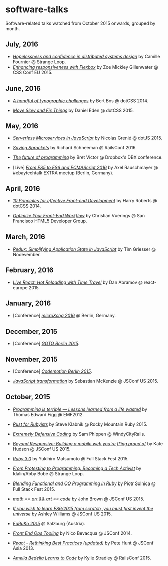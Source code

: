 # software-talks

Software-related talks watched from October 2015 onwards, grouped by month.

## July, 2016

* [_Hopelessness and confidence in distributed systems design_](https://youtu.be/TlU1opuCXB0) by Camille Fournier @ Strange Loop.
* [_Enhancing responsiveness with Flexbox_](https://youtu.be/_98SE8WUvLk) by Zoe Mickley Gillenwater @ CSS Conf EU 2015.

## June, 2016

* [_A handful of typographic challenges_](https://www.youtube.com/watch?v=MI7Xz-_ddu4) by Bert Bos @ dotCSS 2014.

* [_Move Slow and Fix Things_](https://youtu.be/zmjfh099zYg) by Daniel Eden @ dotCSS 2015.

## May, 2016

* [_Serverless Microservices in JavaScript_](https://www.youtube.com/watch?v=2kXYUlG1eXA) by Nicolas Grenié @ dotJS 2015.

* [_Saving Sprockets_](https://www.youtube.com/watch?v=imE397wVWgY) by Richard Schneeman @ RailsConf 2016.

* [_The future of programming_](https://www.youtube.com/watch?v=8pTEmbeENF4) by Bret Victor @ Dropbox's DBX conference.

* [Live] [_From ES5 to ES6 and ECMAScript 2016_](https://speakerdeck.com/rauschma/from-es5-to-es6-and-ecmascript-2016-may-2016) by Axel Rauschmayer @ #ebaytechtalk EXTRA meetup (Berlin, Germany).

## April, 2016

* [_10 Principles for effective Front-end Development_](https://www.youtube.com/watch?v=8adsZeMQjGQ) by Harry Roberts @ dotCSS 2014.

* [_Optimize Your Front-End Workflow_](https://www.youtube.com/watch?v=rXqacXEhmvk) by Christian Vuerings @ San Francisco HTML5 Developer Group.

## March, 2016

* [_Redux: Simplifying Application State in JavaScript_](https://youtu.be/okdC5gcD-dM) by Tim Griesser @ Nodevember.

## February, 2016

* [_Live React: Hot Reloading with Time Travel_](https://www.youtube.com/watch?v=xsSnOQynTHs) by Dan Abramov @ react-europe 2015.

## January, 2016

* [Conference] [_microXchg 2016_](http://microxchg.io/2016/index.html) @ Berlin, Germany.

## December, 2015

* [Conference] [_GOTO Berlin 2015_](http://gotocon.com/berlin-2015/).

## November, 2015

* [Conference] [_Codemotion Berlin 2015_](http://berlin2015.codemotionworld.com/).

* [_JavaScript transformation_](https://youtu.be/rKuNbEwoQfQ) by Sebastian McKenzie @ JSConf US 2015.

## October, 2015

* [_Programming is terrible — Lessons learned from a life wasted_](https://www.youtube.com/watch?t=14&v=csyL9EC0S0c) by Thomas Edward Figg @ EMF2012.

* [_Rust for Rubyists_](https://www.youtube.com/watch?v=NaIXIKVxg3M) by Steve Klabnik @ Rocky Mountain Ruby 2015.

* [_Extremely Defensive Coding_](https://vimeo.com/140388280) by Sam Phippen @ WindyCityRails.

* [_Beyond Responsive: Building a mobile web you're f*ing proud of_](https://youtu.be/Y4ZTRztwLrg) by Kate Hudson @ JSConf US 2015.

* [_Ruby 3.0_](https://youtu.be/48iKjUcENRE) by Yukihiro Matsumoto @ Full Stack Fest 2015.

* [_From Protesting to Programming: Becoming a Tech Activist_](https://www.youtube.com/watch?v=gy82S8tjJX8) by Idalin/Abby Bobé @ Strange Loop.

* [_Blending Functional and OO Programming in Ruby_](https://youtu.be/rMxurF4oqsc) by Piotr Solnica @ Full Stack Fest 2015.

* [_math == art && art == code_](https://youtu.be/Z1q71gFeRqM) by John Brown @ JSConf US 2015.

* [_If you wish to learn ES6/2015 from scratch, you must first invent the universe_](https://youtu.be/DN4yLZB1vUQ) by Ashley Williams @ JSConf US 2015.

* [_EuRuKo 2015_](http://euruko2015.org) @ Salzburg (Austria).

* [_Front End Ops Tooling_](https://youtu.be/Y0DCZdAruvo) by Nico Bevacqua @ JSConf 2014.

* [_React - Rethinking Best Practices (updated)_](https://youtu.be/DgVS-zXgMTk) by Pete Hunt @ JSConf Asia 2013.

* [_Amelia Bedelia Learns to Code_](https://youtu.be/bSbla50tqZE) by Kylie Stradley @ RailsConf 2015.
